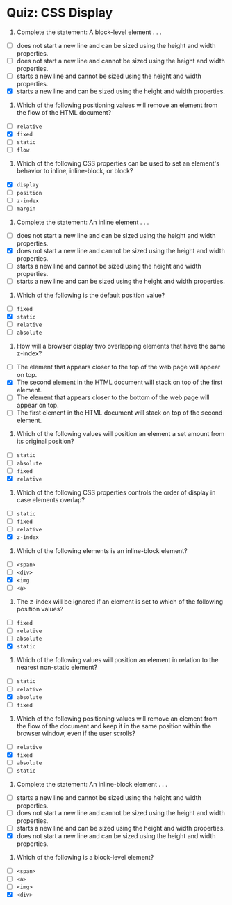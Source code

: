 # Quiz: CSS Display

1. Complete the statement: A block-level element . . .

  - [ ] does not start a new line and can be sized using the height and width properties.
  - [ ] does not start a new line and cannot be sized using the height and width properties.
  - [ ] starts a new line and cannot be sized using the height and width properties.
  - [x] starts a new line and can be sized using the height and width properties.

1. Which of the following positioning values will remove an element from the flow of the HTML document?

  - [ ] `relative`
  - [x] `fixed`
  - [ ] `static`
  - [ ] `flow`

1. Which of the following CSS properties can be used to set an element's behavior to inline, inline-block, or block?

  - [x] `display`
  - [ ] `position`
  - [ ] `z-index`
  - [ ] `margin`

1. Complete the statement: An inline element . . .

  - [ ] does not start a new line and can be sized using the height and width properties.
  - [x] does not start a new line and cannot be sized using the height and width properties.
  - [ ] starts a new line and cannot be sized using the height and width properties.
  - [ ] starts a new line and can be sized using the height and width properties.

1. Which of the following is the default position value?

  - [ ] `fixed`
  - [x] `static`
  - [ ] `relative`
  - [ ] `absolute`

1. How will a browser display two overlapping elements that have the same z-index?

  - [ ] The element that appears closer to the top of the web page will appear on top.
  - [x] The second element in the HTML document will stack on top of the first element.
  - [ ] The element that appears closer to the bottom of the web page will appear on top.
  - [ ] The first element in the HTML document will stack on top of the second element.

1. Which of the following values will position an element a set amount from its original position?

  - [ ] `static`
  - [ ] `absolute`
  - [ ] `fixed`
  - [x] `relative`

1. Which of the following CSS properties controls the order of display in case elements overlap?

  - [ ] `static`
  - [ ] `fixed`
  - [ ] `relative`
  - [x] `z-index`

1. Which of the following elements is an inline-block element?

  - [ ] `<span>`
  - [ ] `<div>`
  - [x] `<img`
  - [ ] `<a>`

1. The z-index will be ignored if an element is set to which of the following position values?

  - [ ] `fixed`
  - [ ] `relative`
  - [ ] `absolute`
  - [x] `static`

1. Which of the following values will position an element in relation to the nearest non-static element?

  - [ ] `static`
  - [ ] `relative`
  - [x] `absolute`
  - [ ] `fixed`

1. Which of the following positioning values will remove an element from the flow of the document and keep it in the same position within the browser window, even if the user scrolls?

  - [ ] `relative`
  - [x] `fixed`
  - [ ] `absolute`
  - [ ] `static`

1. Complete the statement: An inline-block element . . .

  - [ ] starts a new line and cannot be sized using the height and width properties.
  - [ ] does not start a new line and cannot be sized using the height and width properties.
  - [ ] starts a new line and can be sized using the height and width properties.
  - [x] does not start a new line and can be sized using the height and width properties.

1. Which of the following is a block-level element?

  - [ ] `<span>`
  - [ ] `<a>`
  - [ ] `<img>`
  - [x] `<div>`
